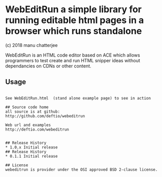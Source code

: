 # WebEditRun a simple library for running editable html pages in a browser which runs standalone

(c) 2018 manu chatterjee 

WebEditRun is an HTML code editor based on ACE which allows programmers to test create and run HTML snipper ideas without dependancies on CDNs or other content.


## Usage  
```

See WebEditRun.html  (stand alone example page) to see in action
    
## Source code home
all source is at github:
http://github.com/deftio/webeditrun

Web url and examples
http://deftio.com/webeditrun


## Release History
* 1.0.x Initial release
## Release History
* 0.1.1 Initial release

## License
webeditrun is provider under the OSI approved BSD 2-clause license.  





